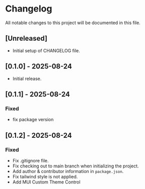 # Changelog

All notable changes to this project will be documented in this file.

## [Unreleased]
- Initial setup of CHANGELOG file.

## [0.1.0] - 2025-08-24
- Initial release.

## [0.1.1] - 2025-08-24

### Fixed
- fix package version

## [0.1.2] - 2025-08-24

### Fixed
- Fix .gitignore file.
- Fix checking out to main branch when initializing the project.
- Add author & contributor information in `package.json`.
- Fix tailwind style is not applied.
- Add MUI Custom Theme Control